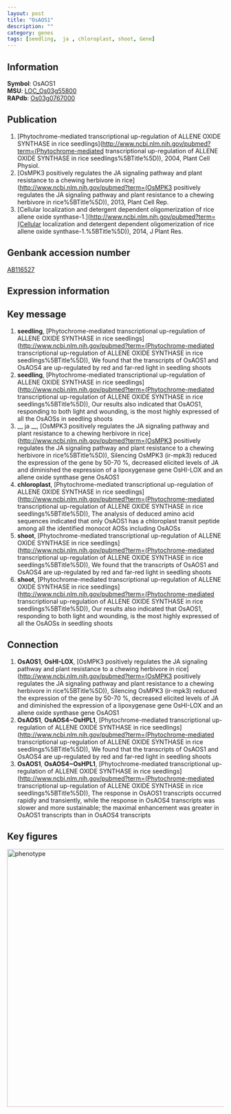 ```yaml
---
layout: post
title: "OsAOS1"
description: ""
category: genes
tags: [seedling,  ja , chloroplast, shoot, Gene]
---
```


## Information
__Symbol__: OsAOS1  
__MSU__: [LOC_Os03g55800](http://rice.plantbiology.msu.edu/cgi-bin/ORF_infopage.cgi?orf=LOC_Os03g55800)  
__RAPdb__: [Os03g0767000](http://rapdb.dna.affrc.go.jp/viewer/gbrowse_details/irgsp1?name=Os03g0767000)  

## Publication
1. [Phytochrome-mediated transcriptional up-regulation of ALLENE OXIDE SYNTHASE in rice seedlings](http://www.ncbi.nlm.nih.gov/pubmed?term=(Phytochrome-mediated transcriptional up-regulation of ALLENE OXIDE SYNTHASE in rice seedlings%5BTitle%5D)), 2004, Plant Cell Physiol.
2. [OsMPK3 positively regulates the JA signaling pathway and plant resistance to a chewing herbivore in rice](http://www.ncbi.nlm.nih.gov/pubmed?term=(OsMPK3 positively regulates the JA signaling pathway and plant resistance to a chewing herbivore in rice%5BTitle%5D)), 2013, Plant Cell Rep.
3. [Cellular localization and detergent dependent oligomerization of rice allene oxide synthase-1.](http://www.ncbi.nlm.nih.gov/pubmed?term=(Cellular localization and detergent dependent oligomerization of rice allene oxide synthase-1.%5BTitle%5D)), 2014, J Plant Res.

## Genbank accession number
[AB116527](http://www.ncbi.nlm.nih.gov/nuccore/AB116527)

## Expression information

## Key message
1. __seedling__, [Phytochrome-mediated transcriptional up-regulation of ALLENE OXIDE SYNTHASE in rice seedlings](http://www.ncbi.nlm.nih.gov/pubmed?term=(Phytochrome-mediated transcriptional up-regulation of ALLENE OXIDE SYNTHASE in rice seedlings%5BTitle%5D)),  We found that the transcripts of OsAOS1 and OsAOS4 are up-regulated by red and far-red light in seedling shoots
2. __seedling__, [Phytochrome-mediated transcriptional up-regulation of ALLENE OXIDE SYNTHASE in rice seedlings](http://www.ncbi.nlm.nih.gov/pubmed?term=(Phytochrome-mediated transcriptional up-regulation of ALLENE OXIDE SYNTHASE in rice seedlings%5BTitle%5D)),  Our results also indicated that OsAOS1, responding to both light and wounding, is the most highly expressed of all the OsAOSs in seedling shoots
3. __ ja __, [OsMPK3 positively regulates the JA signaling pathway and plant resistance to a chewing herbivore in rice](http://www.ncbi.nlm.nih.gov/pubmed?term=(OsMPK3 positively regulates the JA signaling pathway and plant resistance to a chewing herbivore in rice%5BTitle%5D)),  Silencing OsMPK3 (ir-mpk3) reduced the expression of the gene by 50-70 %, decreased elicited levels of JA and diminished the expression of a lipoxygenase gene OsHI-LOX and an allene oxide synthase gene OsAOS1
4. __chloroplast__, [Phytochrome-mediated transcriptional up-regulation of ALLENE OXIDE SYNTHASE in rice seedlings](http://www.ncbi.nlm.nih.gov/pubmed?term=(Phytochrome-mediated transcriptional up-regulation of ALLENE OXIDE SYNTHASE in rice seedlings%5BTitle%5D)),  The analysis of deduced amino acid sequences indicated that only OsAOS1 has a chloroplast transit peptide among all the identified monocot AOSs including OsAOSs
5. __shoot__, [Phytochrome-mediated transcriptional up-regulation of ALLENE OXIDE SYNTHASE in rice seedlings](http://www.ncbi.nlm.nih.gov/pubmed?term=(Phytochrome-mediated transcriptional up-regulation of ALLENE OXIDE SYNTHASE in rice seedlings%5BTitle%5D)),  We found that the transcripts of OsAOS1 and OsAOS4 are up-regulated by red and far-red light in seedling shoots
6. __shoot__, [Phytochrome-mediated transcriptional up-regulation of ALLENE OXIDE SYNTHASE in rice seedlings](http://www.ncbi.nlm.nih.gov/pubmed?term=(Phytochrome-mediated transcriptional up-regulation of ALLENE OXIDE SYNTHASE in rice seedlings%5BTitle%5D)),  Our results also indicated that OsAOS1, responding to both light and wounding, is the most highly expressed of all the OsAOSs in seedling shoots

## Connection
1. __OsAOS1__, __OsHI-LOX__, [OsMPK3 positively regulates the JA signaling pathway and plant resistance to a chewing herbivore in rice](http://www.ncbi.nlm.nih.gov/pubmed?term=(OsMPK3 positively regulates the JA signaling pathway and plant resistance to a chewing herbivore in rice%5BTitle%5D)),  Silencing OsMPK3 (ir-mpk3) reduced the expression of the gene by 50-70 %, decreased elicited levels of JA and diminished the expression of a lipoxygenase gene OsHI-LOX and an allene oxide synthase gene OsAOS1
2. __OsAOS1__, __OsAOS4~OsHPL1__, [Phytochrome-mediated transcriptional up-regulation of ALLENE OXIDE SYNTHASE in rice seedlings](http://www.ncbi.nlm.nih.gov/pubmed?term=(Phytochrome-mediated transcriptional up-regulation of ALLENE OXIDE SYNTHASE in rice seedlings%5BTitle%5D)),  We found that the transcripts of OsAOS1 and OsAOS4 are up-regulated by red and far-red light in seedling shoots
3. __OsAOS1__, __OsAOS4~OsHPL1__, [Phytochrome-mediated transcriptional up-regulation of ALLENE OXIDE SYNTHASE in rice seedlings](http://www.ncbi.nlm.nih.gov/pubmed?term=(Phytochrome-mediated transcriptional up-regulation of ALLENE OXIDE SYNTHASE in rice seedlings%5BTitle%5D)),  The response in OsAOS1 transcripts occurred rapidly and transiently, while the response in OsAOS4 transcripts was slower and more sustainable; the maximal enhancement was greater in OsAOS1 transcripts than in OsAOS4 transcripts

## Key figures
<img src="http://ricencode.github.io/images/OsAOS1.pheno.png" alt="phenotype"  style="width: 600px;"/>



